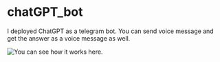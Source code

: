 # chatGPT_bot
I  deployed ChatGPT as a telegram bot. You can send voice message and get the answer as a voice message as well. 

![You can see how it works here. ](https://github.com/12194916/chatGPT_bot/blob/main/Gif..gif)


